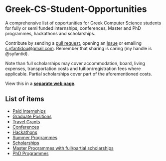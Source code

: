 # Greek-CS-Student-Opportunities
A comprehensive list of opportunities for Greek Computer Science students for fully or semi funded internships, conferences, Master and PhD programmes, hackathons and scholarships. 

Contribute by sending a [pull request](https://github.com/syfantid/Greek-CS-Student-Opportunities/pulls), opening an [Issue](https://github.com/syfantid/Greek-CS-Student-Opportunities/issues) or emailing [s.yfantidou@gmail.com](mailto:s.yfantidou@gmail.com). Remember that sharing is caring (my handle is @syfantid).

Note than full scholarships may cover accommodation, board, living expenses, transportation costs and tuition/registration fees where applicable. Partial scholarships cover part of the aforementioned costs.

View this in a **[separate web page](https://syfantid.github.io/Greek-CS-Student-Opportunities/)**.

## List of items

* [Paid Internships](paid-interships.md)
* [Graduate Positions](graduate-positions.md)
* [Travel Grants](travel-grants.md)
* [Conferences](conferences.md)
* [Hackathons](hackathons.md)
* [Summer Programmes](summer-programmes.md)
* [Scholarships](scholarships.md)
* [Master Programmes with full/partial scholarships](master-programmes.md)
* [PhD Programmes](phd-programmes.md)
